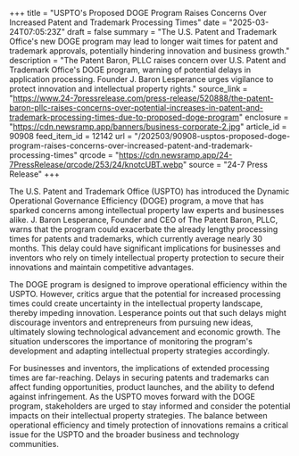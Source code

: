 +++
title = "USPTO's Proposed DOGE Program Raises Concerns Over Increased Patent and Trademark Processing Times"
date = "2025-03-24T07:05:23Z"
draft = false
summary = "The U.S. Patent and Trademark Office's new DOGE program may lead to longer wait times for patent and trademark approvals, potentially hindering innovation and business growth."
description = "The Patent Baron, PLLC raises concern over U.S. Patent and Trademark Office's DOGE program, warning of potential delays in application processing. Founder J. Baron Lesperance urges vigilance to protect innovation and intellectual property rights."
source_link = "https://www.24-7pressrelease.com/press-release/520888/the-patent-baron-pllc-raises-concerns-over-potential-increases-in-patent-and-trademark-processing-times-due-to-proposed-doge-program"
enclosure = "https://cdn.newsramp.app/banners/business-corporate-2.jpg"
article_id = 90908
feed_item_id = 12142
url = "/202503/90908-usptos-proposed-doge-program-raises-concerns-over-increased-patent-and-trademark-processing-times"
qrcode = "https://cdn.newsramp.app/24-7PressRelease/qrcode/253/24/knotcUBT.webp"
source = "24-7 Press Release"
+++

<p>The U.S. Patent and Trademark Office (USPTO) has introduced the Dynamic Operational Governance Efficiency (DOGE) program, a move that has sparked concerns among intellectual property law experts and businesses alike. J. Baron Lesperance, Founder and CEO of The Patent Baron, PLLC, warns that the program could exacerbate the already lengthy processing times for patents and trademarks, which currently average nearly 30 months. This delay could have significant implications for businesses and inventors who rely on timely intellectual property protection to secure their innovations and maintain competitive advantages.</p><p>The DOGE program is designed to improve operational efficiency within the USPTO. However, critics argue that the potential for increased processing times could create uncertainty in the intellectual property landscape, thereby impeding innovation. Lesperance points out that such delays might discourage inventors and entrepreneurs from pursuing new ideas, ultimately slowing technological advancement and economic growth. The situation underscores the importance of monitoring the program's development and adapting intellectual property strategies accordingly.</p><p>For businesses and inventors, the implications of extended processing times are far-reaching. Delays in securing patents and trademarks can affect funding opportunities, product launches, and the ability to defend against infringement. As the USPTO moves forward with the DOGE program, stakeholders are urged to stay informed and consider the potential impacts on their intellectual property strategies. The balance between operational efficiency and timely protection of innovations remains a critical issue for the USPTO and the broader business and technology communities.</p>